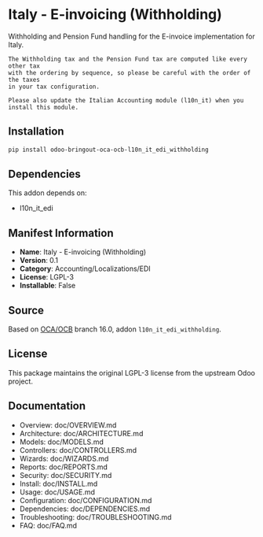 # Italy - E-invoicing (Withholding)


Withholding and Pension Fund handling for the E-invoice implementation for Italy.

    The Withholding tax and the Pension Fund tax are computed like every other tax
    with the ordering by sequence, so please be careful with the order of the taxes
    in your tax configuration.

    Please also update the Italian Accounting module (l10n_it) when you install this module.
    

## Installation

```bash
pip install odoo-bringout-oca-ocb-l10n_it_edi_withholding
```

## Dependencies

This addon depends on:
- l10n_it_edi

## Manifest Information

- **Name**: Italy - E-invoicing (Withholding)
- **Version**: 0.1
- **Category**: Accounting/Localizations/EDI
- **License**: LGPL-3
- **Installable**: False

## Source

Based on [OCA/OCB](https://github.com/OCA/OCB) branch 16.0, addon `l10n_it_edi_withholding`.

## License

This package maintains the original LGPL-3 license from the upstream Odoo project.

## Documentation

- Overview: doc/OVERVIEW.md
- Architecture: doc/ARCHITECTURE.md
- Models: doc/MODELS.md
- Controllers: doc/CONTROLLERS.md
- Wizards: doc/WIZARDS.md
- Reports: doc/REPORTS.md
- Security: doc/SECURITY.md
- Install: doc/INSTALL.md
- Usage: doc/USAGE.md
- Configuration: doc/CONFIGURATION.md
- Dependencies: doc/DEPENDENCIES.md
- Troubleshooting: doc/TROUBLESHOOTING.md
- FAQ: doc/FAQ.md
